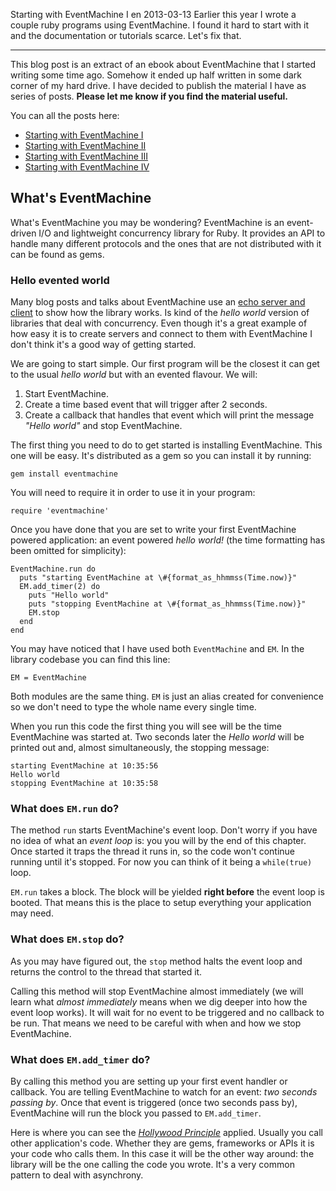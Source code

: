 Starting with EventMachine I
en
2013-03-13
Earlier this year I wrote a couple ruby programs using EventMachine. I found it hard to start with it and the documentation or tutorials scarce. Let's fix that.

---

This blog post is an extract of an ebook about EventMachine that I started
writing some time ago. Somehow it ended up half written in some dark corner
of my hard drive. I have decided to publish the material I have as series of
posts. **Please let me know if you find the material useful.**

You can all the posts here:

- [Starting with EventMachine I](/blog/starting-with-eventmachine-i)
- [Starting with EventMachine II](/blog/starting-with-eventmachine-ii)
- [Starting with EventMachine III](/blog/starting-with-eventmachine-iii)
- [Starting with EventMachine IV](/blog/starting-with-eventmachine-iv)

## What's EventMachine
What's EventMachine you may be wondering? EventMachine is an event-driven I/O and lightweight concurrency library for Ruby. It provides an API to handle many different protocols and the ones that are not distributed with it can be found as gems.

### Hello evented world
Many blog posts and talks about EventMachine use an [echo server and client](http://en.wikipedia.org/wiki/Echo_Protocol) to show how the library works. Is kind of the *hello world* version of libraries that deal with concurrency. Even though it's a great example of how easy it is to create servers and connect to them with EventMachine I don't think it's a good way of getting started.

We are going to start simple. Our first program will be the closest it can get to the usual *hello world* but with an evented flavour. We will:

1. Start EventMachine.
2. Create a time based event that will trigger after 2 seconds.
3. Create a callback that handles that event which will print the message *"Hello world"* and stop EventMachine.

The first thing you need to do to get started is installing EventMachine. This one will be easy. It's distributed as a gem so you can install it by running:

    gem install eventmachine

You will need to require it in order to use it in your program:

<pre><code data-language="ruby">require 'eventmachine'</code></pre>

Once you have done that you are set to write your first EventMachine powered application: an event powered *hello world!* (the time formatting has been omitted for simplicity):

<pre><code data-language="ruby">EventMachine.run do
  puts "starting EventMachine at \#{format_as_hhmmss(Time.now)}"
  EM.add_timer(2) do
    puts "Hello world"
    puts "stopping EventMachine at \#{format_as_hhmmss(Time.now)}"
    EM.stop
  end
end</code></pre>

You may have noticed that I have used both `EventMachine` and `EM`. In the library codebase you can find this line:

<pre><code data-language="ruby">EM = EventMachine</code></pre>

Both modules are the same thing. `EM` is just an alias created for convenience so we don't need to type the whole name every single time.

When you run this code the first thing you will see will be the time EventMachine was started at. Two seconds later the *Hello world* will be printed out and, almost simultaneously, the stopping message:

    starting EventMachine at 10:35:56
    Hello world
    stopping EventMachine at 10:35:58

### What does `EM.run` do?
The method `run` starts EventMachine's event loop. Don't worry if you have no idea of what an *event loop* is: you you will by the end of this chapter. Once started it traps the thread it runs in, so the code won't continue running until it's stopped. For now you can think of it being a `while(true)` loop.

`EM.run` takes a block. The block will be yielded **right before** the event loop is booted. That means this is the place to setup everything your application may need.

### What does `EM.stop` do?
As you may have figured out, the `stop` method halts the event loop and returns the control to the thread that started it.

Calling this method will stop EventMachine almost immediately (we will learn what *almost immediately* means when we dig deeper into how the event loop works). It will wait for no event to be triggered and no callback to be run. That means we need to be careful with when and how we stop EventMachine.

### What does `EM.add_timer` do?
By calling this method you are setting up your first event handler or callback. You are telling EventMachine to watch for an event: *two seconds passing by*. Once that event is triggered (once two seconds pass by), EventMachine will run the block you passed to `EM.add_timer`.

Here is where you can see the [*Hollywood Principle*](http://en.wikipedia.org/wiki/Hollywood_principle) applied. Usually you call other application's code. Whether they are gems, frameworks or APIs it is your code who calls them. In this case it will be the other way around: the library will be the one calling the code you wrote. It's a very common pattern to deal with asynchrony.

